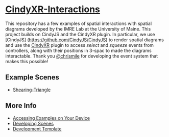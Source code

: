 # [CindyXR-Interactions](https://maine-imre.github.io/CindyXR-Interactions/)
This repository has a few examples of spatial interactions with spatial diagrams developed by the IMRE Lab at the University of Maine.
This project builds on CindyJS and the CindyXR plugin.  In particular, we use [CindyJS]
(https://github.com/CindyJS/CindyJS) to render spatial diagrams and use the [CindyXR](https://github.com/chrismile/CindyJS) plugin to access *select* and *squeeze* events from controllers, along with their positions in 3-spac to made the diagrams interactable.  Thank you [@chrismile](https://github.com/chrismile) for developing the event system that makes this possible!


## Example Scenes
* [Shearing-Triangle](https://maine-imre.github.io/CindyXR-Interactions/examples/01_Shearing_Triangle.html)

## More Info
 - [Accessing Examples on Your Device](https://maine-imre.github.io/CindyXR-Interactions/docs/deviceaccess.md)
 - [Developing Scenes](https://maine-imre.github.io/CindyXR-Interactions/docs/newscenes.md)
 - [Development Template](https://maine-imre.github.io/CindyXR-Interactions/docs/templateexample.md)
